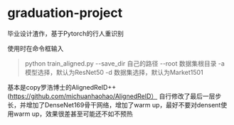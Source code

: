 # graduation-project
毕业设计渣作，基于Pytorch的行人重识别

使用时在命令框输入
> python train_aligned.py --save_dir 自己的路径 --root 数据集根目录 -a 模型选择，默认为ResNet50 -d 数据集选择，默认为Market1501

基本是copy罗浩博士的AlignedReID++(https://github.com/michuanhaohao/AlignedReID）
自行修改了最后一层步长，并增加了DenseNet169骨干网络，增加了warm up，最好不要对densent使用warm up，效果很差甚至可能还不如不预热
